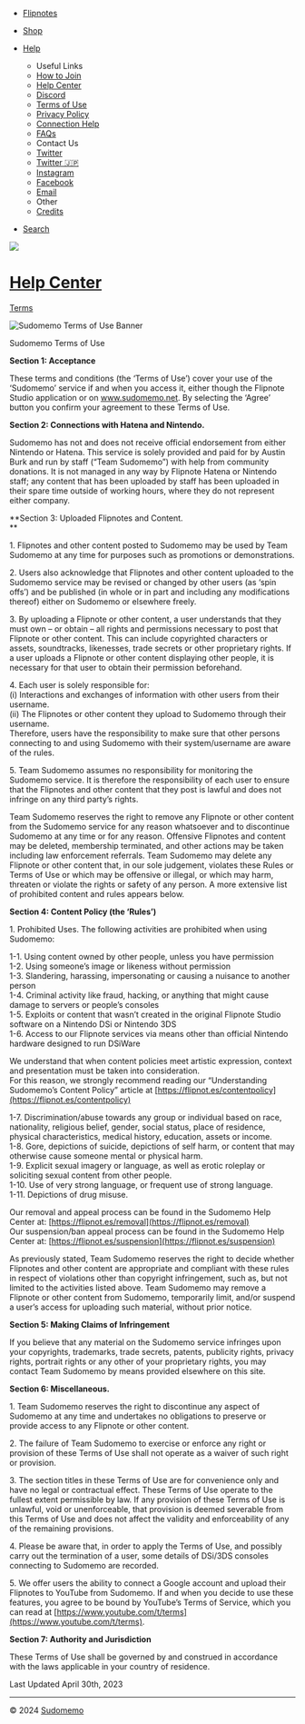 [](https://www.sudomemo.net/)[](https://www.sudomemo.net/)

* [Flipnotes](https://www.sudomemo.net/browse)
* [Shop](https://www.sudomemo.net/shop/)

* [Help](#)
    * Useful Links
    * [How to Join](https://support.sudomemo.net/category/setup)
    * [Help Center](https://support.sudomemo.net/)
    * [Discord](https://discord.gg/sudomemo)
    * [Terms of Use](https://support.sudomemo.net/terms)
    * [Privacy Policy](https://support.sudomemo.net/privacy)
    * [Connection Help](https://support.sudomemo.net/connectionhelp)
    * [FAQs](https://support.sudomemo.net/faqs)
    * Contact Us
    * [Twitter](https://www.twitter.com/Sudomemo)
    * [Twitter 🇯🇵](https://www.twitter.com/SudomemoJP)
    * [Instagram](https://www.instagram.com/Sudomemo)
    * [Facebook](https://www.facebook.com/Sudomemo)
    * [Email](mailto:support@sudomemo.net)
    * Other
    * [Credits](https://support.sudomemo.net/credits)
* [Search](https://www.sudomemo.net/search/)

![](https://support.sudomemo.net/wp-content/themes/sudomemo-help-center/images/sudomemo_help_logo.svg)

[Help Center](https://support.sudomemo.net/)
============================================

[Terms](https://support.sudomemo.net/terms/ "Terms")

![Sudomemo Terms of Use Banner](https://support.sudomemo.net/wp-content/uploads/2019/10/Sudomemo-Terms-of-Use-Banner-970x205.png)

Sudomemo Terms of Use

**Section 1: Acceptance**

These terms and conditions (the ‘Terms of Use’) cover your use of the ‘Sudomemo’ service if and when you access it, either though the Flipnote Studio application or on www.sudomemo.net. By selecting the ‘Agree’ button you confirm your agreement to these Terms of Use.

**Section 2: Connections with Hatena and Nintendo.**

Sudomemo has not and does not receive official endorsement from either Nintendo or Hatena. This service is solely provided and paid for by Austin Burk and run by staff (“Team Sudomemo”) with help from community donations. It is not managed in any way by Flipnote Hatena or Nintendo staff; any content that has been uploaded by staff has been uploaded in their spare time outside of working hours, where they do not represent either company.

**Section 3: Uploaded Flipnotes and Content.  
**

1\. Flipnotes and other content posted to Sudomemo may be used by Team Sudomemo at any time for purposes such as promotions or demonstrations.

2\. Users also acknowledge that Flipnotes and other content uploaded to the Sudomemo service may be revised or changed by other users (as ‘spin offs’) and be published (in whole or in part and including any modifications thereof) either on Sudomemo or elsewhere freely.

3\. By uploading a Flipnote or other content, a user understands that they must own – or obtain – all rights and permissions necessary to post that Flipnote or other content. This can include copyrighted characters or assets, soundtracks, likenesses, trade secrets or other proprietary rights. If a user uploads a Flipnote or other content displaying other people, it is necessary for that user to obtain their permission beforehand.

4\. Each user is solely responsible for:  
(i) Interactions and exchanges of information with other users from their username.  
(ii) The Flipnotes or other content they upload to Sudomemo through their username.  
Therefore, users have the responsibility to make sure that other persons connecting to and using Sudomemo with their system/username are aware of the rules.

5\. Team Sudomemo assumes no responsibility for monitoring the Sudomemo service. It is therefore the responsibility of each user to ensure that the Flipnotes and other content that they post is lawful and does not infringe on any third party’s rights.

Team Sudomemo reserves the right to remove any Flipnote or other content from the Sudomemo service for any reason whatsoever and to discontinue Sudomemo at any time or for any reason. Offensive Flipnotes and content may be deleted, membership terminated, and other actions may be taken including law enforcement referrals. Team Sudomemo may delete any Flipnote or other content that, in our sole judgement, violates these Rules or Terms of Use or which may be offensive or illegal, or which may harm, threaten or violate the rights or safety of any person. A more extensive list of prohibited content and rules appears below.

**Section 4: Content Policy (the ‘Rules’)**

1\. Prohibited Uses. The following activities are prohibited when using Sudomemo:

1-1. Using content owned by other people, unless you have permission  
1-2. Using someone’s image or likeness without permission  
1-3. Slandering, harassing, impersonating or causing a nuisance to another person  
1-4. Criminal activity like fraud, hacking, or anything that might cause damage to servers or people’s consoles  
1-5. Exploits or content that wasn’t created in the original Flipnote Studio software on a Nintendo DSi or Nintendo 3DS  
1-6. Access to our Flipnote services via means other than official Nintendo hardware designed to run DSiWare

We understand that when content policies meet artistic expression, context and presentation must be taken into consideration.  
For this reason, we strongly recommend reading our “Understanding Sudomemo’s Content Policy” article at [https://flipnot.es/contentpolicy](https://flipnot.es/contentpolicy)

1-7. Discrimination/abuse towards any group or individual based on race, nationality, religious belief, gender, social status, place of residence, physical characteristics, medical history, education, assets or income.  
1-8. Gore, depictions of suicide, depictions of self harm, or content that may otherwise cause someone mental or physical harm.  
1-9. Explicit sexual imagery or language, as well as erotic roleplay or soliciting sexual content from other people.  
1-10. Use of very strong language, or frequent use of strong language.  
1-11. Depictions of drug misuse.

Our removal and appeal process can be found in the Sudomemo Help Center at: [https://flipnot.es/removal](https://flipnot.es/removal)  
Our suspension/ban appeal process can be found in the Sudomemo Help Center at: [https://flipnot.es/suspension](https://flipnot.es/suspension)

As previously stated, Team Sudomemo reserves the right to decide whether Flipnotes and other content are appropriate and compliant with these rules in respect of violations other than copyright infringement, such as, but not limited to the activities listed above. Team Sudomemo may remove a Flipnote or other content from Sudomemo, temporarily limit, and/or suspend a user’s access for uploading such material, without prior notice.

**Section 5: Making Claims of Infringement**

If you believe that any material on the Sudomemo service infringes upon your copyrights, trademarks, trade secrets, patents, publicity rights, privacy rights, portrait rights or any other of your proprietary rights, you may contact Team Sudomemo by means provided elsewhere on this site.

**Section 6: Miscellaneous.**

1\. Team Sudomemo reserves the right to discontinue any aspect of Sudomemo at any time and undertakes no obligations to preserve or provide access to any Flipnote or other content.

2\. The failure of Team Sudomemo to exercise or enforce any right or provision of these Terms of Use shall not operate as a waiver of such right or provision.

3\. The section titles in these Terms of Use are for convenience only and have no legal or contractual effect. These Terms of Use operate to the fullest extent permissible by law. If any provision of these Terms of Use is unlawful, void or unenforceable, that provision is deemed severable from this Terms of Use and does not affect the validity and enforceability of any of the remaining provisions.

4\. Please be aware that, in order to apply the Terms of Use, and possibly carry out the termination of a user, some details of DSi/3DS consoles connecting to Sudomemo are recorded.

5\. We offer users the ability to connect a Google account and upload their Flipnotes to YouTube from Sudomemo. If and when you decide to use these features, you agree to be bound by YouTube’s Terms of Service, which you can read at [https://www.youtube.com/t/terms](https://www.youtube.com/t/terms).

**Section 7: Authority and Jurisdiction**

These Terms of Use shall be governed by and construed in accordance with the laws applicable in your country of residence.

Last Updated April 30th, 2023

* * *

© 2024 [Sudomemo](https://www.sudomemo.net/)